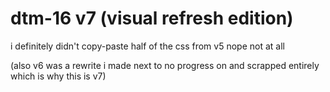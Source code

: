 # dtm-16 v7 (visual refresh edition)
i definitely didn't copy-paste half of the css from v5 nope not at all

(also v6 was a rewrite i made next to no progress on and scrapped entirely which is why this is v7)